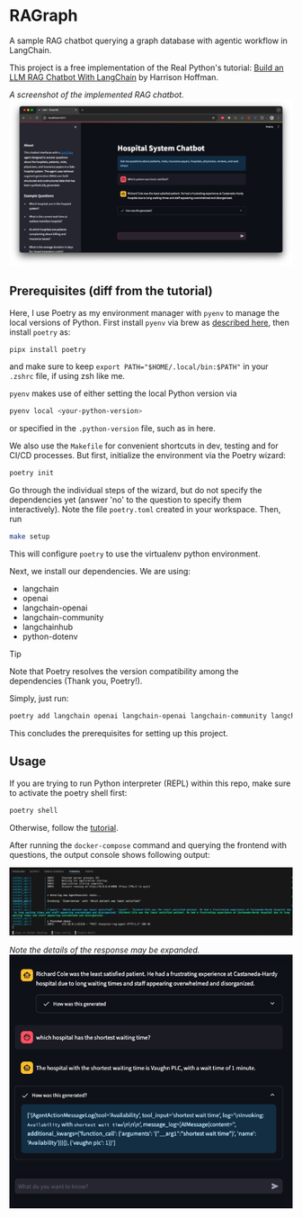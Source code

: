 # RAGraph
A sample RAG chatbot querying a graph database with agentic workflow in LangChain.

This project is a free implementation of the Real Python's tutorial:
[Build an LLM RAG Chatbot With LangChain](https://realpython.com/build-llm-rag-chatbot-with-langchain/) by Harrison Hoffman.

*A screenshot of the implemented RAG chatbot.*
![A screenshot of the implemented RAG chatbot.](/img/chatbot_streamlit.png)

## Prerequisites (diff from the tutorial)

Here, I use Poetry as my environment manager with `pyenv` to manage the local versions of Python. First install `pyenv` via brew as [described here](https://github.com/pyenv/pyenv), then install `poetry` as:
```bash
pipx install poetry
```
and make sure to keep `export PATH="$HOME/.local/bin:$PATH"` in your `.zshrc` file, if using zsh like me.

`pyenv` makes use of either setting the local Python version via 
```bash
pyenv local <your-python-version>
```

or specified in the `.python-version` file, such as in here.

We also use the `Makefile` for convenient shortcuts in dev, testing and for CI/CD processes. But first, initialize the environment via the Poetry wizard:
```bash
poetry init
```
Go through the individual steps of the wizard, but do not specify the dependencies yet (answer 'no' to the question to specify them interactively).
Note the file `poetry.toml` created in your workspace. Then, run
```bash
make setup
```
This will configure `poetry` to use the virtualenv python environment.

Next, we install our dependencies. We are using:
- langchain
- openai
- langchain-openai
- langchain-community
- langchainhub
- python-dotenv

> [!TIP]
> Note that Poetry resolves the version compatibility among the dependencies (Thank you, Poetry!).

Simply, just run:
```bash
poetry add langchain openai langchain-openai langchain-community langchainhub python-dotenv
```
This concludes the prerequisites for setting up this project.

## Usage
If you are trying to run Python interpreter (REPL) within this repo, make sure to activate the poetry shell first:
```bash
poetry shell
```
Otherwise, follow the [tutorial](https://realpython.com/build-llm-rag-chatbot-with-langchain/).

After running the `docker-compose` command and querying the frontend with questions, the output console shows following output:

![A screenshot of the console.](/img/docker_console.png)

*Note the details of the response may be expanded.*
![Details of the expanded response query.](/img/qa_detail.png)
